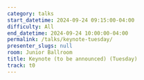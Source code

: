 ```yaml
---
category: talks
start_datetime: 2024-09-24 09:15:00-04:00
difficulty: All
end_datetime: 2024-09-24 10:00:00-04:00
permalink: /talks/keynote-tuesday/
presenter_slugs: null
room: Junior Ballroom
title: Keynote (to be announced) (Tuesday)
track: t0
---
```

